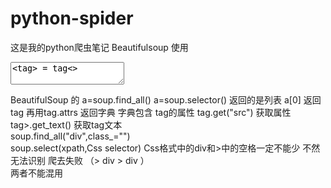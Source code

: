 # python-spider
这是我的python爬虫笔记
Beautifulsoup 使用 </br>
<textarea><tag> = tag<> </textarea>
 BeautifulSoup 的 a=soup.find_all() a=soup.selector() 返回的是列表 a[0] 返回tag 再用tag.attrs 返回字典 
字典包含 tag的属性
tag.get("src")  获取属性 </br>
tag>.get_text() 获取tag文本</br>
soup.find_all("div",class_="") </br>
soup.select(xpath,Css selector) Css格式中的div和>中的空格一定不能少 不然无法识别 爬去失败 （>  div  >  div ）  </br>
两者不能混用</br>


